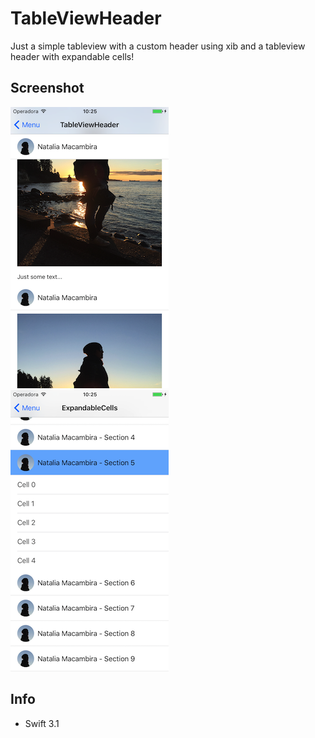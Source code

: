 # TableViewHeader

Just a simple tableview with a custom header using xib and a tableview header with expandable cells!

## Screenshot
![Image of TableViewHeader](https://github.com/nmacambira/TableViewHeader/blob/master/SimpleTableViewHeader.png)
![Image of ExpandableTableViewHeader](https://github.com/nmacambira/TableViewHeader/blob/master/ExpandableTableViewHeader.png)


## Info

- Swift 3.1
